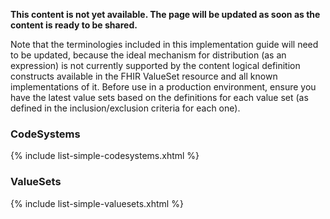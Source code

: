 **This content is not yet available. The page will be updated as soon as the content is ready to be shared.**

Note that the terminologies included in this implementation guide will need to be updated, because the ideal mechanism for distribution (as an expression) is not currently supported by the content logical definition constructs available in the FHIR ValueSet resource and all known implementations of it. Before use in a production environment, ensure you have the latest value sets based on the definitions for each value set (as defined in the inclusion/exclusion criteria for each one).

### CodeSystems
{% include list-simple-codesystems.xhtml %}

### ValueSets
{% include list-simple-valuesets.xhtml %}